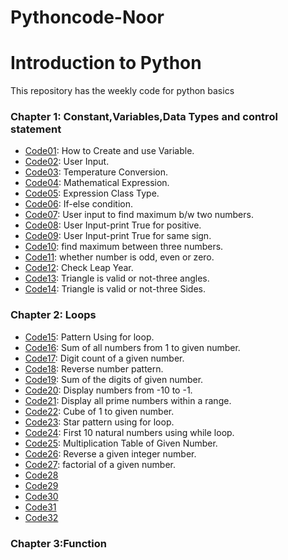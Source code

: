# Pythoncode-Noor
# Introduction to Python
This repository has the weekly code for python basics
### Chapter 1: Constant,Variables,Data Types and control statement
* [Code01](https://github.com/NooR1609/Pythoncode-Noor/blob/main/code1.py): How to Create and use Variable.
* [Code02](https://github.com/NooR1609/Pythoncode-Noor/blob/main/code2.py): User Input.
* [Code03](https://github.com/NooR1609/Pythoncode-Noor/blob/main/code3.py): Temperature Conversion.
* [Code04](https://github.com/NooR1609/Pythoncode-Noor/blob/main/code4.py): Mathematical Expression.
* [Code05](https://github.com/NooR1609/Pythoncode-Noor/blob/main/code5.py): Expression Class Type.
* [Code06](https://github.com/NooR1609/Pythoncode-Noor/blob/main/code6.py): If-else condition.
* [Code07](https://github.com/NooR1609/Pythoncode-Noor/blob/main/code7.py): User input to find maximum b/w two numbers.
* [Code08](https://github.com/NooR1609/Pythoncode-Noor/blob/main/code8.py): User Input-print True for positive.
* [Code09](https://github.com/NooR1609/Pythoncode-Noor/blob/main/code9.py): User Input-print True for same sign.
* [Code10](https://github.com/NooR1609/Pythoncode-Noor/blob/main/code10.py): find maximum between three numbers.
* [Code11](https://github.com/NooR1609/Pythoncode-Noor/blob/main/code11.py): whether number is odd, even or zero.
* [Code12](https://github.com/NooR1609/Pythoncode-Noor/blob/main/code12.py): Check Leap Year.
* [Code13](https://github.com/NooR1609/Pythoncode-Noor/blob/main/code13.py): Triangle is valid or not-three angles.
* [Code14](https://github.com/NooR1609/Pythoncode-Noor/blob/main/code14.py): Triangle is valid or not-three Sides.

### Chapter 2: Loops
* [Code15](https://github.com/NooR1609/Pythoncode-Noor/blob/main/code15.py): Pattern Using for loop.
* [Code16](https://github.com/NooR1609/Pythoncode-Noor/blob/main/code16.py): Sum of all numbers from 1 to given number.
* [Code17](https://github.com/NooR1609/Pythoncode-Noor/blob/main/code17.py): Digit count of a given number.
* [Code18](https://github.com/NooR1609/Pythoncode-Noor/blob/main/code18.py): Reverse number pattern.
* [Code19](https://github.com/NooR1609/Pythoncode-Noor/blob/main/code19.py): Sum of the digits of given number.
* [Code20](https://github.com/NooR1609/Pythoncode-Noor/blob/main/code20.py): Display numbers from -10 to -1.
* [Code21](https://github.com/NooR1609/Pythoncode-Noor/blob/main/code21.py): Display all prime numbers within a range.
* [Code22](https://github.com/NooR1609/Pythoncode-Noor/blob/main/code22.py): Cube of 1 to given number.
* [Code23](https://github.com/NooR1609/Pythoncode-Noor/blob/main/code23.py): Star pattern using for loop.
* [Code24](https://github.com/NooR1609/Pythoncode-Noor/blob/main/code24.py): First 10 natural numbers using while loop.
* [Code25](https://github.com/NooR1609/Pythoncode-Noor/blob/main/code25.py): Multiplication Table of Given Number.
* [Code26](https://github.com/NooR1609/Pythoncode-Noor/blob/main/code26.py): Reverse a given integer number.
* [Code27](https://github.com/NooR1609/Pythoncode-Noor/blob/main/code27.py): factorial of a given number.
* [Code28]()
* [Code29]()
* [Code30]()
* [Code31]()
* [Code32]()
  
### Chapter 3:Function

